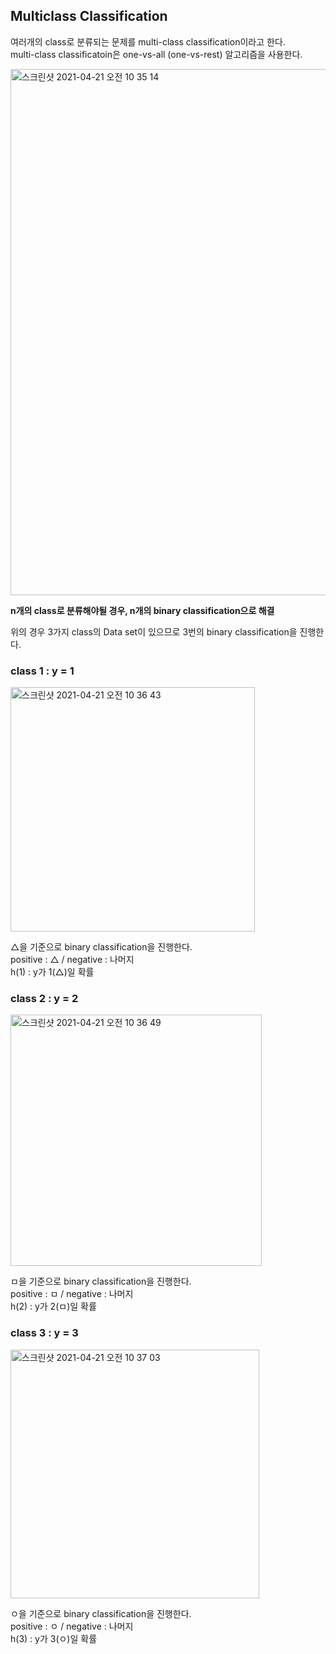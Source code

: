 <h2>Multiclass Classification</h2>

여러개의 class로 분류되는 문제를 multi-class classification이라고 한다.<br>
multi-class classificatoin은 one-vs-all (one-vs-rest) 알고리즘을 사용한다.<br>

<img width="842" alt="스크린샷 2021-04-21 오전 10 35 14" src="https://user-images.githubusercontent.com/54436228/115484175-46fce780-a28d-11eb-98d5-7b9707b7cdf3.png">


**n개의 class로 분류해야될 경우, n개의 binary classification으로 해결**<br>

위의 경우 3가지 class의 Data set이 있으므로 3번의 binary classification을 진행한다.<br>

<h3>class 1 : y = 1</h3>

<img width="391" alt="스크린샷 2021-04-21 오전 10 36 43" src="https://user-images.githubusercontent.com/54436228/115484340-9e02bc80-a28d-11eb-9bca-e0b4aa7f730f.png">

△을 기준으로 binary classification을 진행한다.<br>
positive : △ / negative : 나머지<br>
h(1) : y가 1(△)일 확률<br>


<h3>class 2 : y = 2</h3>

<img width="402" alt="스크린샷 2021-04-21 오전 10 36 49" src="https://user-images.githubusercontent.com/54436228/115484351-a4913400-a28d-11eb-8312-d93c2030f616.png">

ㅁ을 기준으로 binary classification을 진행한다.<br>
positive : ㅁ / negative : 나머지<br>
h(2) : y가 2(ㅁ)일 확률<br>


<h3>class 3 : y = 3</h3>

<img width="398" alt="스크린샷 2021-04-21 오전 10 37 03" src="https://user-images.githubusercontent.com/54436228/115484354-a78c2480-a28d-11eb-9d90-c9c57b9fc72c.png">

ㅇ을 기준으로 binary classification을 진행한다.<br>
positive : ㅇ / negative : 나머지<br>
h(3) : y가 3(ㅇ)일 확률<br>
